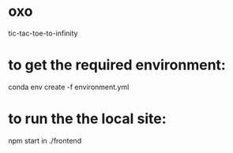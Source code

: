 # oxo
tic-tac-toe-to-infinity




# to get the required environment:
conda env create -f environment.yml

# to run the the local site: 
npm start in ./frontend
